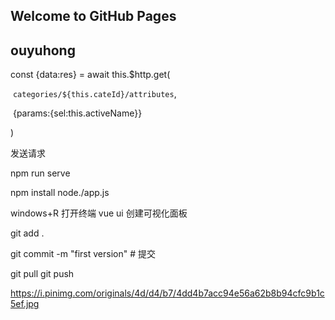 ## Welcome to GitHub Pages



## ouyuhong

const {data:res} = await this.$http.get(

​    `categories/${this.cateId}/attributes`,

​    {params:{sel:this.activeName}}

   )

发送请求

npm run serve

npm install
node./app.js

windows+R 打开终端
 vue ui 创建可视化面板

git add .

git commit -m "first version"     # 提交

git pull
git push


https://i.pinimg.com/originals/4d/d4/b7/4dd4b7acc94e56a62b8b94cfc9b1c5ef.jpg
